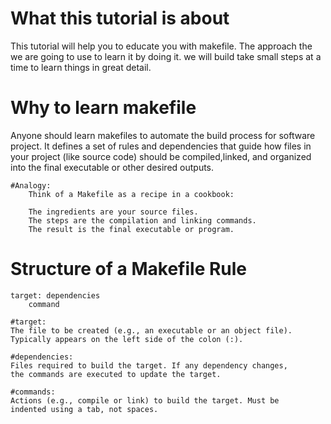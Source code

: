 # What this tutorial is about

This tutorial will help you to educate you with makefile. The approach the we
are going to use to learn it by doing it. we will build take small steps at a
time to learn things in great detail.

# Why to learn makefile
Anyone should learn makefiles to automate the build process for software project.
It defines a set of rules and dependencies that guide how files in your project
(like source code) should be compiled,linked, and organized into the final
executable or other desired outputs.

	#Analogy:
		Think of a Makefile as a recipe in a cookbook:

		The ingredients are your source files.
		The steps are the compilation and linking commands.
		The result is the final executable or program.
		
# Structure of a Makefile Rule
	target: dependencies
		command 
	
	#target: 
	The file to be created (e.g., an executable or an object file).
	Typically appears on the left side of the colon (:).
			
	#dependencies: 
	Files required to build the target. If any dependency changes,
	the commands are executed to update the target.
	
	#commands:
	Actions (e.g., compile or link) to build the target. Must be
	indented using a tab, not spaces.
	
